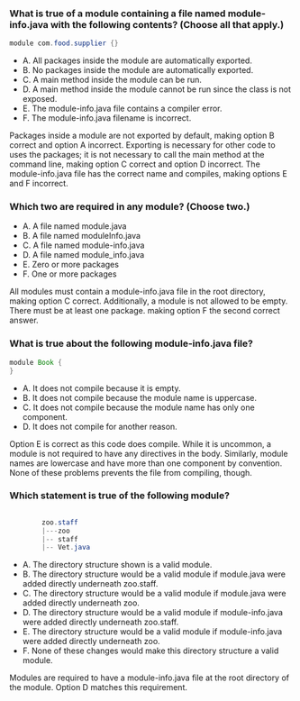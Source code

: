 ### What is true of a module containing a file named module-info.java with the following contents? (Choose all that apply.)
```java
module com.food.supplier {}
```
*  A. All packages inside the module are automatically exported.
*  B. No packages inside the module are automatically exported.
*  C. A main method inside the module can be run.
*  D. A main method inside the module cannot be run since the class is not exposed.
*  E. The module-info.java file contains a compiler error.
*  F. The module-info.java filename is incorrect.

Packages inside a module are not exported by default, making option B correct and option A incorrect.
Exporting is necessary for other code to uses the packages;
it is not necessary to call the main method at the command line, making option C correct and option D incorrect.
The module-info.java file has the correct name and compiles, making options E and F incorrect.

### Which two are required in any module? (Choose two.)
*  A. A file named module.java
*  B. A file named moduleInfo.java
*  C. A file named module-info.java
*  D. A file named module_info.java
*  E. Zero or more packages
*  F. One or more packages

All modules must contain a module-info.java file in the root directory, making option C correct.
Additionally, a module is not allowed to be empty. There must be at least one package. making option F the second correct answer.

### What is true about the following module-info.java file?
``` java
module Book {
}
```
* A. It does not compile because it is empty.
* B. It does not compile because the module name is uppercase.
* C. It does not compile because the module name has only one component.
* D. It does not compile for another reason.

Option E is correct as this code does compile. While it is uncommon, a module is not required to have any directives in the body.
Similarly, module names are lowercase and have more than one component by convention.
None of these problems prevents the file from compiling, though.

### Which statement is true of the following module?

``` java

        zoo.staff
        |---zoo
        |-- staff
        |-- Vet.java

```

* A. The directory structure shown is a valid module.
* B. The directory structure would be a valid module if module.java were added directly underneath zoo.staff.
* C. The directory structure would be a valid module if module.java were added directly underneath zoo.
* D. The directory structure would be a valid module if module-info.java were added directly underneath zoo.staff.
* E. The directory structure would be a valid module if module-info.java were added directly underneath zoo.
* F. None of these changes would make this directory structure a valid module.

Modules are required to have a module-info.java file at the root directory of the module. Option D matches this requirement.